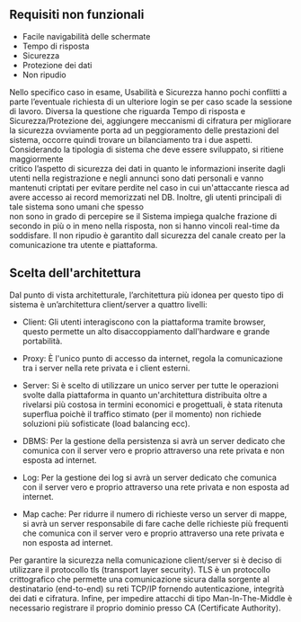 ## Requisiti non funzionali

- Facile navigabilità delle schermate
- Tempo di risposta
- Sicurezza
- Protezione dei dati
- Non ripudio

Nello	specifico	caso	in	esame,	Usabilità	e	Sicurezza	hanno	pochi	conflitti	a	parte	l’eventuale	richiesta	di
un	ulteriore	login	se	per	caso	scade	la	sessione	di	lavoro.
Diversa	la	questione	che	riguarda	Tempo	di	risposta	e	Sicurezza/Protezione dei,	aggiungere meccanismi	di	cifratura per	migliorare
la	sicurezza	ovviamente	porta	ad	un	peggioramento	delle	prestazioni	del	sistema,
occorre	quindi	trovare	un	bilanciamento	tra	i	due	aspetti.
Considerando	la	tipologia	di	sistema	che	deve	essere	sviluppato,	si	ritiene	maggiormente	
critico	l’aspetto	di	sicurezza	dei	dati	in	quanto	le informazioni inserite dagli utenti nella registrazione
e negli annunci sono dati personali e vanno mantenuti criptati per evitare perdite nel caso in cui
un'attaccante riesca ad avere accesso ai record memorizzati nel DB.	Inoltre,	gli	utenti	principali	di	tale	sistema	sono umani	che	spesso	
non	sono	in	grado	di	percepire	se	il	Sistema	impiega	qualche	frazione	di	secondo	in	più	o	in	meno	nella	risposta,
non	si	hanno	vincoli	real-time	da	soddisfare.
Il non ripudio è garantito dall sicurezza del canale creato per la comunicazione tra utente e piattaforma.

## Scelta dell'architettura

Dal punto di vista architetturale, l’architettura più idonea per questo tipo di sistema è un’architettura client/server a quattro livelli:

- Client: Gli utenti interagiscono con la piattaforma tramite browser, questo permette un alto disaccoppiamento dall'hardware e grande portabilità.

- Proxy: È l'unico punto di accesso da internet, regola la comunicazione tra i server nella rete privata e i client esterni.

- Server: Si è scelto di utilizzare un unico server per tutte le operazioni svolte dalla piattaforma in quanto un'architettura distribuita oltre a rivelarsi più costosa in termini economici e progettuali, è stata ritenuta superflua poichè il traffico stimato (per il momento) non richiede soluzioni più sofisticate (load balancing ecc).

- DBMS: Per la gestione della  persistenza  si  avrà  un  server  dedicato che comunica con il server vero e proprio attraverso una rete privata e non esposta ad internet.

- Log: Per la gestione dei log  si  avrà  un  server  dedicato che comunica con il server vero e proprio attraverso una rete privata e non esposta ad internet.


- Map cache: Per ridurre il numero di richieste verso un server di mappe, si  avrà  un  server  responsabile di fare cache delle richieste più frequenti che comunica con il server vero e proprio attraverso una rete privata e non esposta ad internet.

Per garantire la sicurezza nella comunicazione client/server si è deciso di utilizzare il protocollo 
tls (transport layer security). TLS  è un protocollo crittografico che permette una comunicazione sicura dalla  sorgente  al  destinatario  (end-to-end)  su  reti TCP/IP fornendo autenticazione, integrità dei dati e cifratura.
Infine, per impedire attacchi di tipo Man-In-The-Middle è necessario registrare il proprio dominio presso CA (Certificate Authority).
